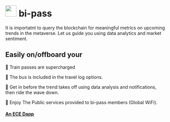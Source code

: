 #  <img src="https://user-images.githubusercontent.com/61543012/197379955-1ec39069-5720-4688-8c4e-13c677ccc322.png" height="35" width="35" align-items="center" justify-content="center" /> bi-pass
It is importatnt to query the blockchain for meaningful metrics on upcoming trends in the metaverse. Let us guide you using data analytics and market sentiment.

## Easily on/offboard your 

🚉 Train passes are supercharged 

🚎 The bus is included in the travel log options. 

🛅 Get in before the trend takes off using data analysis and notifications, then ride the wave down.

💺 Enjoy The Public services provided to bi-pass members (Global WiFi).

#### [An ECE Dapp](https://github.com/elicharlese)
